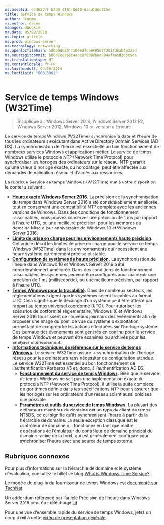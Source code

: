 ```yaml
---
ms.assetid: e34622ff-b2d0-4f81-8d00-dacd5d6c215e
title: Service de temps Windows
author: dcuomo
ms.author: dacuo
manager: dougkim
ms.date: 05/08/2018
ms.topic: article
ms.prod: windows-server
ms.technology: networking
ms.openlocfilehash: 5dbb0db20f7100ed7dbe99587f201f38abf632ad
ms.sourcegitcommit: b00d7c8968c4adc8f699dbee694afe6ed36bc9de
ms.translationtype: HT
ms.contentlocale: fr-FR
ms.lasthandoff: 04/08/2020
ms.locfileid: "80815902"
---
```

# <a name="windows-time-service-w32time"></a>Service de temps Windows (W32Time)

>S'applique à : Windows Server 2016, Windows Server 2012 R2, Windows Server 2012, Windows 10 ou version ultérieure

Le service de temps Windows (W32Time) synchronise la date et l’heure de tous les ordinateurs s’exécutant dans Active Directory Domain Services (AD DS). La synchronisation de l’heure est essentielle au bon fonctionnement de nombreux services Windows et applications métier. Le service de temps Windows utilise le protocole NTP (Network Time Protocol) pour synchroniser les horloges des ordinateurs sur le réseau. NTP garantit qu’une valeur d’horloge exacte, ou horodatage, peut être affectée aux demandes de validation réseau et d’accès aux ressources.

La rubrique Service de temps Windows (W32Time) met à votre disposition le contenu suivant :
- **[Heure exacte Windows Server 2016](accurate-time.md).** La précision de la synchronisation du temps dans Windows Server 2016 a été considérablement améliorée, tout en conservant une compatibilité NTP complète avec les anciennes versions de Windows. Dans des conditions de fonctionnement raisonnables, vous pouvez conserver une précision de 1 ms par rapport à l’heure UTC, ou une meilleure précision, pour les membres du domaine Mise à jour anniversaire de Windows 10 et Windows Server 2016.
- **[Limite de prise en charge pour les environnements haute précision](support-boundary.md).** Cet article décrit les limites de prise en charge pour le service de temps Windows (W32Time) dans les environnements qui nécessitent une heure système extrêmement précise et stable.
- **[Configuration de systèmes de haute précision](configuring-systems-for-high-accuracy.md).** La synchronisation de l’heure dans Windows 10 et Windows Server 2016 a été considérablement améliorée.  Dans des conditions de fonctionnement raisonnables, les systèmes peuvent être configurés pour maintenir une précision de 1 ms (milliseconde), ou une meilleure précision, par rapport à l’heure UTC.
- **[Temps Windows pour la traçabilité](windows-time-for-traceability.md).** Dans de nombreux secteurs, les réglementations exigent que les systèmes soient traçables au format UTC.  Cela signifie que le décalage d’un système peut être attesté par rapport au temps universel coordonné (UTC).  Pour autoriser les scénarios de conformité réglementaire, Windows 10 et Windows Server 2016 fournissent de nouveaux journaux des événements afin de proposer une image du point de vue du système d’exploitation permettant de comprendre les actions effectuées sur l’horloge système.  Ces journaux des événements sont générés en continu pour le service de temps Windows et peuvent être examinés ou archivés pour les analyser ultérieurement.
- **[Informations techniques de référence sur le service de temps Windows](windows-time-service-tech-ref.md).** Le service W32Time assure la synchronisation de l’horloge réseau pour les ordinateurs sans nécessiter de configuration étendue. Le service W32Time est essentiel au bon fonctionnement de l’authentification Kerberos V5 et, donc, à l’authentification AD DS.
    - **[Fonctionnement du service de temps Windows](How-the-Windows-Time-Service-Works.md).** Bien que le service de temps Windows ne soit pas une implémentation exacte du protocole NTP (Network Time Protocol), il utilise la suite complexe d’algorithmes définie dans les spécifications NTP pour s’assurer que les horloges sur les ordinateurs d’un réseau soient aussi précises que possible.
    - **[Paramètres et outils du service de temps Windows](Windows-Time-Service-Tools-and-Settings.md).** La plupart des ordinateurs membres du domaine ont un type de client de temps NT5DS, ce qui signifie qu’ils synchronisent l’heure à partir de la hiérarchie de domaine. La seule exception classique est le contrôleur de domaine qui fonctionne en tant que maître d’opérations de l’émulateur du contrôleur de domaine principal du domaine racine de la forêt, qui est généralement configuré pour synchroniser l’heure avec une source de temps externe.


## <a name="related-topics"></a>Rubriques connexes
Pour plus d’informations sur la hiérarchie de domaine et le système d’évaluation, consultez le billet de blog [What is Windows Time Service?](https://blogs.msdn.microsoft.com/w32time/2007/07/07/what-is-windows-time-service/) .

Le modèle de plug-in du fournisseur de temps Windows est [documenté sur TechNet](https://msdn.microsoft.com/library/windows/desktop/ms725475%28v=vs.85%29.aspx).

Un addendum référencé par l’article Précision de l’heure dans Windows Server 2016 peut être téléchargé [ici](https://windocs.blob.core.windows.net/windocs/WindowsTimeSyncAccuracy_Addendum.pdf).

Pour une vue d’ensemble rapide du service de temps Windows, jetez un coup d’œil à cette [vidéo de présentation générale](https://aka.ms/WS2016TimeVideo).
